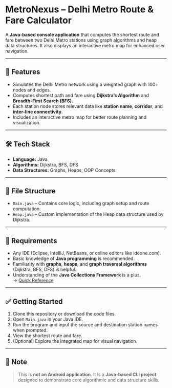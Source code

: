 # MetroNexus – Delhi Metro Route & Fare Calculator

A **Java-based console application** that computes the shortest route and fare between two Delhi Metro stations using graph algorithms and heap data structures. It also displays an interactive metro map for enhanced user navigation.

---

## 🚀 Features

- Simulates the Delhi Metro network using a weighted graph with 100+ nodes and edges.
- Computes shortest path and fare using **Dijkstra’s Algorithm** and **Breadth-First Search (BFS)**.
- Each station node stores relevant data like **station name**, **corridor**, and **inter-line connectivity**.
- Includes an interactive metro map for better route planning and visualization.

---

## 🛠️ Tech Stack

- **Language:** Java  
- **Algorithms:** Dijkstra, BFS, DFS  
- **Data Structures:** Graphs, Heaps, OOP Concepts  

---

## 📁 File Structure

- `Main.java` – Contains core logic, including graph setup and route computation.  
- `Heap.java` – Custom implementation of the Heap data structure used by Dijkstra.  

---

## 🧠 Requirements

- Any IDE (Eclipse, IntelliJ, NetBeans, or online editors like ideone.com).  
- Basic knowledge of **Java programming** is recommended.  
- Familiarity with **graphs**, **heaps**, and **graph traversal algorithms** (Dijkstra, BFS, DFS) is helpful.  
- Understanding of the **Java Collections Framework** is a plus.  
  → [Quick Reference](https://www.geeksforgeeks.org/collections-in-java-2/)

---

## ✅ Getting Started

1. Clone this repository or download the code files.  
2. Open `Main.java` in your Java IDE.  
3. Run the program and input the source and destination station names when prompted.  
4. View the shortest route and fare.  
5. (Optional) Explore the integrated map for visual navigation.

---

## 📌 Note

> This is **not an Android application**. It is a **Java-based CLI project** designed to demonstrate core algorithmic and data structure skills.

	

